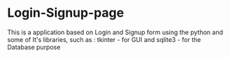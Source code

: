 # Login-Signup-page

This is a application based on Login and Signup form using the python and some of It's libraries, such as : tkinter - for GUI and sqlite3 - for the Database purpose
